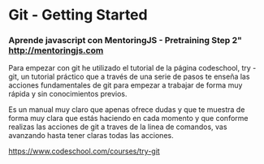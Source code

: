 # Git - Getting Started
### Aprende javascript con MentoringJS - Pretraining Step 2"  http://mentoringjs.com

Para empezar con git he utilizado el tutorial de la página codeschool, try -git, un tutorial práctico que a través de una serie de pasos te enseña las acciones fundamentales de git para empezar a trabajar de forma muy rápida y sin conocimientos previos.

Es un manual muy claro que apenas ofrece dudas y que te muestra de forma muy clara que estás haciendo en cada momento y que conforme realizas las acciones de git a traves de la linea de comandos, vas avanzando hasta tener claras todas las acciones.

https://www.codeschool.com/courses/try-git
